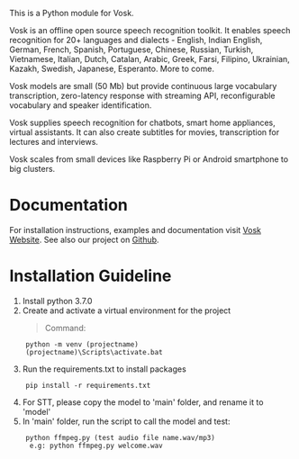 This is a Python module for Vosk.

Vosk is an offline open source speech recognition toolkit. It enables
speech recognition for 20+ languages and dialects - English, Indian
English, German, French, Spanish, Portuguese, Chinese, Russian, Turkish,
Vietnamese, Italian, Dutch, Catalan, Arabic, Greek, Farsi, Filipino,
Ukrainian, Kazakh, Swedish, Japanese, Esperanto. More to come.

Vosk models are small (50 Mb) but provide continuous large vocabulary
transcription, zero-latency response with streaming API, reconfigurable
vocabulary and speaker identification.

Vosk supplies speech recognition for chatbots, smart home appliances,
virtual assistants. It can also create subtitles for movies,
transcription for lectures and interviews.

Vosk scales from small devices like Raspberry Pi or Android smartphone to
big clusters.

# Documentation

For installation instructions, examples and documentation visit [Vosk
Website](https://alphacephei.com/vosk). See also our project on
[Github](https://github.com/alphacep/vosk-api).

# Installation Guideline
1. Install python 3.7.0
2. Create and activate a virtual environment for the project
	> Command:
```
	python -m venv (projectname)
	(projectname)\Scripts\activate.bat
```
3. Run the requirements.txt to install packages
```
	pip install -r requirements.txt
```
4. For STT, please copy the model to 'main' folder, and rename it to 'model'
5. In 'main' folder, run the script to call the model and test:
```
	python ffmpeg.py (test audio file name.wav/mp3)
	 e.g: python ffmpeg.py welcome.wav
```